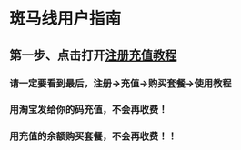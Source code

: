 # 斑马线用户指南

## 第一步、点击打开[注册充值教程](https://bmx168.com/credit.html)

### 请一定要看到最后，注册-&gt;充值-&gt;**购买套餐-&gt;使用教程**

### 用淘宝发给你的码充值，不会再收费！ 

### **用充值的余额购买套餐，不会再收费！！**











